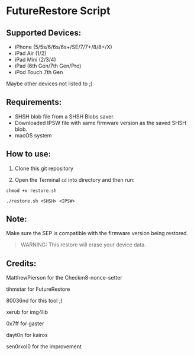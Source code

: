 # FutureRestore Script

## Supported Devices:
- iPhone (5/5s/6/6s/6s+/SE/7/7+/8/8+/X)
- iPad Air (1/2)
- iPad Mini (2/3/4)
- iPad (6th Gen/7th Gen/Pro)
- iPod Touch 7th Gen

Maybe other devices not listed to ;)

## Requirements:

- SHSH blob file from a SHSH Blobs saver.
- Downloaded IPSW file with same firmware version as the saved SHSH blob.
- macOS system

## How to use:

1. Clone this git repository

2. Open the Terminal `cd` into directory and then run:

```
chmod +x restore.sh 
```

```
./restore.sh <SHSH> <IPSW>
```

## Note:

Make sure the SEP is compatible with the firmware version being restored.

> WARNING: This restore will erase your device data.

## Credits:

MatthewPierson for the Checkm8-nonce-setter

tihmstar for FutureRestore

80036nd for this tool ;)

xerub for img4lib

0x7ff for gaster

dayt0n for kairos

sen0rxol0 for the improvement
